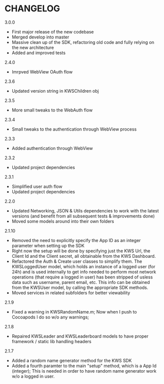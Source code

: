 CHANGELOG
=========

3.0.0
 - First major release of the new codebase
 - Merged develop into master
 - Massive clean up of the SDK, refactoring old code and fully relying on the new architecture
 - Added and improved tests

2.4.0
 - Imrpved WebView OAuth flow

2.3.6
 - Updated version string in KWSChildren obj

2.3.5
 - More small tweaks to the WebAuth flow

2.3.4
 - Small tweaks to the authentication through WebView process

2.3.3
 - Added authentication through WebView

2.3.2
 - Updated project dependencies

2.3.1
 - Simplified user auth flow
 - Updated project dependencies


2.2.0
 - Updated Networking, JSON & Utils dependencies to work with the latest versions (and benefit from all subsequent tests & improvements done)
 - Moved some models around into their own folders 

2.1.10
 - Removed the need to explicitly specify the App ID as an integer parameter when setting up the SDK
 - Right now the setup will be done by specifying just the KWS Url, the Client Id and the Client secret, all obtainable from the KWS Dashboard.
 - Refactored the Auth & Create user classes to simplify them. The KWSLoggedUser model, which holds an instance of a logged user (for 24h) and is used internally to get info needed to perform most network operations (that require a logged in user) has been stripped of usless data such as username, parent email, etc. This info can be obtained from the KWSUser model, by calling the appropriate SDK methods.
 - Moved services in related subfolders for better viewability

2.1.9
 - Fixed a warning in KWSRandomName.m; Now when I push to Cocoapods I do so w/o any warnings;

2.1.8
 - Repaired KWSLeader and KWSLeaderboard models to have proper framework / static lib handling headers

2.1.7
 - Added a random name generator method for the KWS SDK
 - Added a fourth paramter to the main "setup" method, which is a App Id (integer); This is needed in order to have random name generator work w/o a logged in user.
